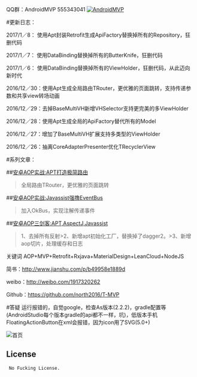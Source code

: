 QQ群：AndroidMVP   555343041 <a target="_blank" href="http://shang.qq.com/wpa/qunwpa?idkey=14f9009a0276624f6abf3221fe131c57ff05b70b5b4b922ed2c4aa4156155e73"><img border="0" src="http://pub.idqqimg.com/wpa/images/group.png" alt="AndroidMVP" title="AndroidMVP"></a>


#更新日志：

2017/1／8： 使用Apt封装Retrofit生成ApiFactory替换掉所有的Repository，狂删代码

2017/1／7： 使用DataBinding替换掉所有的ButterKnife，狂删代码

2017/1／6： 使用DataBinding替换掉所有的ViewHolder，狂删代码，从此迈向新时代

2016/12／30：使用Apt生成全局路由TRouter，更优雅的页面跳转，支持传递参数和共享view转场动画

2016/12／29：去掉BaseMultiVH新增VHSelector支持更完美的多ViewHolder

2016/12／28：使用Apt生成全局的ApiFactory替代所有的Model

2016/12／27：增加了BaseMultiVH扩展支持多类型的ViewHolder

2016/12／26：抽离CoreAdapterPresenter优化TRecyclerView

#系列文章：

##[安卓AOP实战:APT打造极简路由](http://www.jianshu.com/p/6ccfa7b50f0e)
>全局路由TRouter，更优雅的页面跳转


##[安卓AOP实战:Javassist强撸EventBus](http://www.jianshu.com/p/33d8a3165b07)
>加入OkBus，实现注解传递事件

##[安卓AOP三剑客:APT,AspectJ,Javassist](http://www.jianshu.com/p/dca3e2c8608a)
>1、去掉所有反射>2、新增apt初始化工厂，替换掉了dagger2。>3、新增aop切片，处理缓存和日志

关键词 AOP+MVP+Retrofit+Rxjava+MaterialDesign+LeanCloud+NodeJS

简书：http://www.jianshu.com/p/b49958e1889d

weibo：http://weibo.com/1917320262

Github：https://github.com/north2016/T-MVP


#答疑
运行报错的，自觉google，检查As版本(2.2.2)，gradle配置等(AndroidStudio每个版本gradle的api都不一样，坑)，低版本手机FloatingActionButton在xml会报错，因为icon用了SVG(5.0+)


![首页](app.gif)
## License

```
 No Fucking License.  
```



